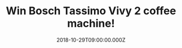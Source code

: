 ---
campaign-uuid: "c-d171ea97-0b63-4fbd-9f5c-09de7b3d0983"
type: "Competition"
category: "Technology"
date: "2018-10-29T09:00:00.000Z"
end-date: "2018-11-29T23:59:00.000Z"
disable-form: false
is_promoted: false
has_entry_page: true
title: "Win Bosch Tassimo Vivy 2 coffee machine!"
competition-description: "<p>Winter is just around the corner and we know that nothing\
  \ feels better than a hot drink to keep ourselves warm! We are giving away the amazing\
  \ Bosch Tassimo Vivy 2 coffee machine for one of our lucky members to enjoy delicious\
  \ drinks!</p>\r\n<p>Fancy a hot drink? Click below for a chance to win!</p>"
hero-header: "Win Bosch Tassimo Vivy 2 coffee machine!"
terms-confirmation: "N/A"
banner-img: "https://assets.expresslyapp.com/asset-16fd6221-82a9-48e5-a7d8-34a3762cc0b0.jpg"
logo-left-href: "aaa.nme.com"
logo-left-image: "https://assets.expresslyapp.com/asset-e75736ab-3d99-4630-bb78-ddbe5e82398c.jpg"
logo-left-title: "NME AAA"
bg-image-hero: "https://assets.expresslyapp.com/asset-e473e994-7cf9-4843-82fe-b62621bd9d57.jpg"
bg-image-first: "https://assets.expresslyapp.com/asset-f6eed3c2-c2a2-40ed-8366-262d685ed530.jpg"
section1-content: "<p>Whether you’re looking for a coffee maker that’ll snug fit into\
  \ the smallest of spaces, or you want a great-value machine that makes a wide range\
  \ of coffees, tasty teas and hot chocolates, you have arrived to the right place,\
  \ the Tassimo Vivy 2 is a MUST for you! Enjoy more than 40 specialities from well-known\
  \ brands such as Costa, Kenco, and Cadbury. Full bodied espresso or luxurious latte\
  \ machiatto? Hot Chocolate or tea? The choice is yours!</p>\r\n<p>Enter the form\
  \ below for a chance to win this amazing coffee machine now and get ready to taste\
  \ and enjoy delicious hot drinks! Good luck!</p>"
entry-title: "Win Bosch Tassimo Vivy 2 coffee machine!"
entry-content: "Enter the draw to win the Bosch Tassimo Vivy 2 coffee machine by completing\
  \ the form below before 23:59 on 29th of November 2018."
has-winner: false
prize-description: "Bosch Tassimo Vivy 2 coffee machine"
special-conditions: "Multiple entries are allowed up to one every day.\r\nThis competition\
  \ is also available on: http://club.expressly.io/competitons/bosch-tassimo-vivy-2-giveaway"
country-restrictions:
- "GB"
---